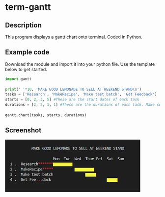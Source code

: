 # term-gantt
## Description
This program displays a gantt chart onto terminal. Coded in Python.

## Example code
Download the module and import it into your python file. Use the template below to get started.
```python
import gantt

print(' '*10, 'MAKE GOOD LEMONADE TO SELL AT WEEKEND STAND\n')
tasks = ['Research', 'MakeRecipe', 'Make test batch', 'Get Feedback']
starts = [0, 2, 3, 5] #These are the start dates of each task
durations = [2, 2, 1, 1] #These are the durations of each task. Make sure they correspond to the order used in starts.

gantt.chart(tasks, starts, durations)
```

## Screenshot  
![Screenshot 1](https://github.com/rorisang123/term-gantt/blob/main/img/picture%202.JPG)
